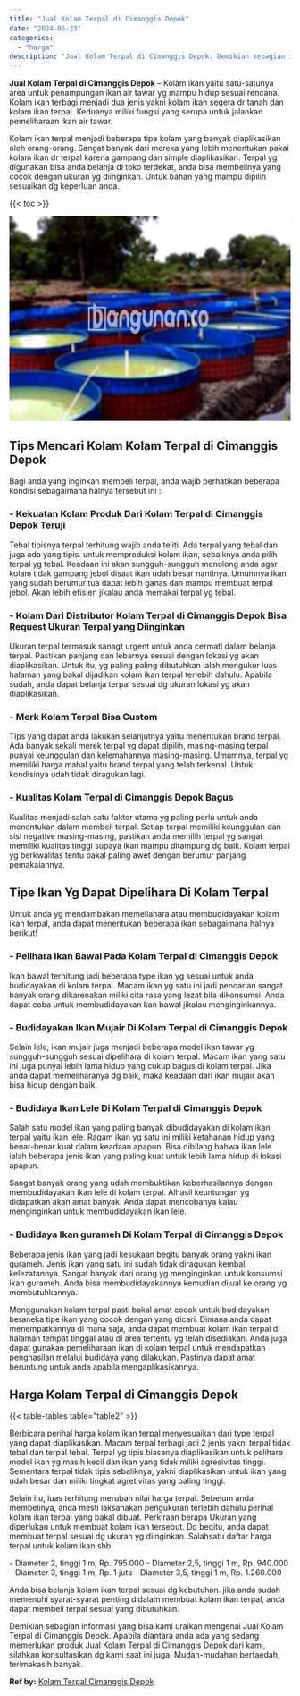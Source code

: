 ```yaml
---
title: "Jual Kolam Terpal di Cimanggis Depok"
date: "2024-06-23"
categories: 
  - "harga"
description: "Jual Kolam Terpal di Cimanggis Depok. Demikian sebagian informasi yang bisa kami uraikan mengenai Jual Kolam Terpal di Cimanggis Depok. Apabila diantara anda..."
---
```


**Jual Kolam Terpal di Cimanggis Depok** – Kolam ikan yaitu satu-satunya area untuk penampungan ikan air tawar yg mampu hidup sesuai rencana. Kolam ikan terbagi menjadi dua jenis yakni kolam ikan segera dr tanah dan kolam ikan terpal. Keduanya miliki fungsi yang serupa untuk jalankan pemeliharaan ikan air tawar.

Kolam ikan terpal menjadi beberapa tipe kolam yang banyak diaplikasikan oleh orang-orang. Sangat banyak dari mereka yang lebih menentukan pakai kolam ikan dr terpal karena gampang dan simple diaplikasikan. Terpal yg digunakan bisa anda belanja di toko terdekat, anda bisa membelinya yang cocok dengan ukuran yg diinginkan. Untuk bahan yang mampu dipilih sesuaikan dg keperluan anda.

{{< toc >}}

![Jual Kolam Terpal di Cimanggis Depok](/images/jual-kolam-terpal-42.png)

## Tips Mencari Kolam Kolam Terpal di Cimanggis Depok

Bagi anda yang inginkan membeli terpal, anda wajib perhatikan beberapa kondisi sebagaimana halnya tersebut ini :

### \- Kekuatan Kolam Produk Dari Kolam Terpal di Cimanggis Depok Teruji

Tebal tipisnya terpal terhitung wajib anda teliti. Ada terpal yang tebal dan juga ada yang tipis. untuk memproduksi kolam ikan, sebaiknya anda pilih terpal yg tebal. Keadaan ini akan sungguh-sungguh menolong anda agar kolam tidak gampang jebol disaat ikan udah besar nantinya. Umumnya ikan yang sudah berumur tua dapat lebih ganas dan mampu membuat terpal jebol. Akan lebih efisien jikalau anda memakai terpal yg tebal.

### \- Kolam Dari Distributor Kolam Terpal di Cimanggis Depok Bisa Request Ukuran Terpal yang Diinginkan

Ukuran terpal termasuk sanagt urgent untuk anda cermati dalam belanja terpal. Pastikan panjang dan lebarnya sesuai dengan lokasi yg akan diaplikasikan. Untuk itu, yg paling paling dibutuhkan ialah mengukur luas halaman yang bakal dijadikan kolam ikan terpal terlebih dahulu. Apabila sudah, anda dapat belanja terpal sesuai dg ukuran lokasi yg akan diaplikasikan.

### \- Merk Kolam Terpal Bisa Custom

Tips yang dapat anda lakukan selanjutnya yaitu menentukan brand terpal. Ada banyak sekali merek terpal yg dapat dipilih, masing-masing terpal punyai keunggulan dan kelemahannya masing-masing. Umumnya, terpal yg memiliki harga mahal yaitu brand terpal yang telah terkenal. Untuk kondisinya udah tidak diragukan lagi.

### \- Kualitas Kolam Terpal di Cimanggis Depok Bagus

Kualitas menjadi salah satu faktor utama yg paling perlu untuk anda menentukan dalam membeli terpal. Setiap terpal memiliki keunggulan dan sisi negative masing-masing, pastikan anda memilih terpal yg sangat memiliki kualitas tinggi supaya ikan mampu ditampung dg baik. Kolam terpal yg berkwalitas tentu bakal paling awet dengan berumur panjang pemakaiannya.

## Tipe Ikan Yg Dapat Dipelihara Di Kolam Terpal

Untuk anda yg mendambakan memeliahara atau membudidayakan kolam ikan terpal, anda dapat menentukan beberapa ikan sebagaimana halnya berikut!

### \- Pelihara Ikan Bawal Pada Kolam Terpal di Cimanggis Depok

Ikan bawal terhitung jadi beberapa type ikan yg sesuai untuk anda budidayakan di kolam terpal. Macam ikan yg satu ini jadi pencarian sangat banyak orang dikarenakan miliki cita rasa yang lezat bila dikonsumsi. Anda dapat coba untuk membudidayakan kan bawal jikalau menginginkannya.

### \- Budidayakan Ikan Mujair Di Kolam Terpal di Cimanggis Depok

Selain lele, ikan mujair juga menjadi beberapa model ikan tawar yg sungguh-sungguh sesuai dipelihara di kolam terpal. Macam ikan yang satu ini juga punyai lebih lama hidup yang cukup bagus di kolam terpal. Jika anda dapat memeliharanya dg baik, maka keadaan dari ikan mujair akan bisa hidup dengan baik.

### \- Budidaya Ikan Lele Di Kolam Terpal di Cimanggis Depok

Salah satu model ikan yang paling banyak dibudidayakan di kolam ikan terpal yaitu ikan lele. Ragam ikan yg satu ini miliki ketahanan hidup yang benar-benar kuat dalam keadaan apapun. Bisa dibilang bahwa ikan lele ialah beberapa jenis ikan yang paling kuat untuk lebih lama hidup di lokasi apapun.

Sangat banyak orang yang udah membuktikan keberhasilannya dengan membudidayakan ikan lele di kolam terpal. Alhasil keuntungan yg didapatkan akan amat banyak. Anda dapat mencobanya kalau menginginkan untuk membudidayakan ikan lele.

### \- Budidaya Ikan gurameh Di Kolam Terpal di Cimanggis Depok

Beberapa jenis ikan yang jadi kesukaan begitu banyak orang yakni ikan gurameh. Jenis ikan yang satu ini sudah tidak diragukan kembali kelezatannya. Sangat banyak dari orang yg menginginkan untuk konsumsi ikan gurameh. Anda bisa membudidayakannya kemudian dijual ke orang yg membutuhkannya.

Menggunakan kolam terpal pasti bakal amat cocok untuk budidayakan beraneka tipe ikan yang cocok dengan yang dicari. Dimana anda dapat menempatkannya di mana saja, anda dapat membuat kolam ikan terpal di halaman tempat tinggal atau di area tertentu yg telah disediakan. Anda juga dapat gunakan pemeliharaan ikan di kolam terpal untuk mendapatkan penghasilan melalui budidaya yang dilakukan. Pastinya dapat amat beruntung untuk anda apabila mengaplikasikannya.

## Harga Kolam Terpal di Cimanggis Depok

{{< table-tables table="table2" >}}

Berbicara perihal harga kolam ikan terpal menyesuaikan dari type terpal yang dapat diaplikasikan. Macam terpal terbagi jadi 2 jenis yakni terpal tidak tebal dan terpal tebal. Terpal yg tipis biasanya diaplikasikan untuk pelihara model ikan yg masih kecil dan ikan yang tidak miliki agresivitas tinggi. Sementara terpal tidak tipis sebaliknya, yakni diaplikasikan untuk ikan yang udah besar dan miliki tingkat agretivitas yang paling tinggi.

Selain itu, luas terhitung merubah nilai harga terpal. Sebelum anda membelinya, anda mesti laksanakan pengukuran terlebih dahulu perihal kolam ikan terpal yang bakal dibuat. Perkiraan berapa Ukuran yang diperlukan untuk membuat kolam ikan tersebut. Dg begitu, anda dapat membuat terpal sesuai dg ukuran yg diinginkan. Salahsatu daftar harga terpal untuk kolam ikan sbb:

\- Diameter 2, tinggi 1 m, Rp. 795.000 - Diameter 2,5, tinggi 1 m, Rp. 940.000 - Diameter 3, tinggi 1 m, Rp. 1 juta - Diameter 3,5, tinggi 1 m, Rp. 1.260.000

Anda bisa belanja kolam ikan terpal sesuai dg kebutuhan. jika anda sudah memenuhi syarat-syarat penting didalam membuat kolam ikan terpal, anda dapat membeli terpal sesuai yang dibutuhkan.

Demikian sebagian informasi yang bisa kami uraikan mengenai Jual Kolam Terpal di Cimanggis Depok. Apabila diantara anda ada yang sedang memerlukan produk Jual Kolam Terpal di Cimanggis Depok dari kami, silahkan konsultasikan dg kami saat ini juga. Mudah-mudahan berfaedah, terimakasih banyak.

**Ref by:** [Kolam Terpal Cimanggis Depok](https://id.wikipedia.org/wiki/Kolam)
